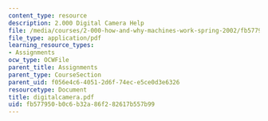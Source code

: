 ```yaml
---
content_type: resource
description: 2.000 Digital Camera Help
file: /media/courses/2-000-how-and-why-machines-work-spring-2002/fb577950b0c6b32a86f282617b557b99_digitalcamera.pdf
file_type: application/pdf
learning_resource_types:
- Assignments
ocw_type: OCWFile
parent_title: Assignments
parent_type: CourseSection
parent_uid: f056e4c6-4051-2d6f-74ec-e5ce0d3e6326
resourcetype: Document
title: digitalcamera.pdf
uid: fb577950-b0c6-b32a-86f2-82617b557b99
---
```

